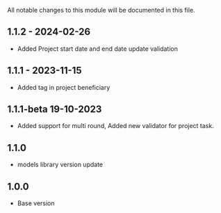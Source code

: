 All notable changes to this module will be documented in this file.

## 1.1.2 - 2024-02-26
- Added Project start date and end date update validation

## 1.1.1 - 2023-11-15
- Added tag in project beneficiary 

## 1.1.1-beta 19-10-2023
  - Added support for multi round, Added new validator for project task.

## 1.1.0
  - models library version update

## 1.0.0
  - Base version


